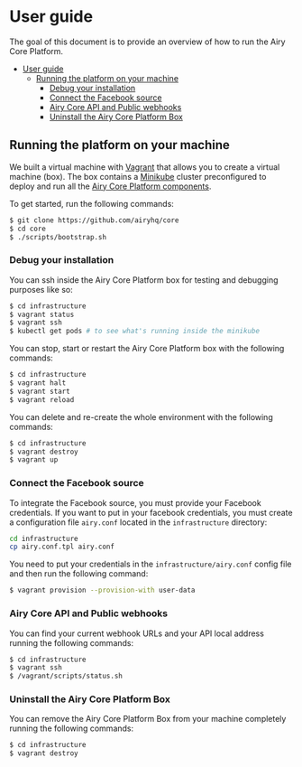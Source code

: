 # User guide

The goal of this document is to provide an overview of how to run the Airy Core
Platform.

- [User guide](#user-guide)
  - [Running the platform on your machine](#running-the-platform-on-your-machine)
    - [Debug your installation](#debug-your-installation)
    - [Connect the Facebook source](#connect-the-facebook-source)
    - [Airy Core API and Public webhooks](#airy-core-api-and-public-webhooks)
    - [Uninstall the Airy Core Platform Box](#uninstall-the-airy-core-platform-box)

## Running the platform on your machine

We built a virtual machine with [Vagrant](https://www.vagrantup.com) that allows
you to create a virtual machine (box). The box contains a
[Minikube](https://kubernetes.io/docs/setup/learning-environment/minikube/)
cluster preconfigured to deploy and run all the [Airy Core Platform
components](/infrastructure/README.md#componentes).

To get started, run the following commands:

```sh
$ git clone https://github.com/airyhq/core
$ cd core
$ ./scripts/bootstrap.sh
```

### Debug your installation

You can ssh inside the Airy Core Platform box for testing and debugging purposes like so:

```sh
$ cd infrastructure
$ vagrant status
$ vagrant ssh
$ kubectl get pods # to see what's running inside the minikube
```

You can stop, start or restart the Airy Core Platform box with the following commands:

```sh
$ cd infrastructure
$ vagrant halt
$ vagrant start
$ vagrant reload
```

You can delete and re-create the whole environment with the following commands:
```sh
$ cd infrastructure
$ vagrant destroy
$ vagrant up
```

### Connect the Facebook source

To integrate the Facebook source, you must provide your Facebook credentials. If
you want to put in your facebook credentials, you must create a configuration file
`airy.conf` located in the `infrastructure` directory:
```sh
cd infrastructure
cp airy.conf.tpl airy.conf
```
You need to put your credentials in the `infrastructure/airy.conf` config file and
then run the following command:

```sh
$ vagrant provision --provision-with user-data
```

### Airy Core API and Public webhooks

You can find your current webhook URLs and your API local address running the following commands:

```sh
$ cd infrastructure
$ vagrant ssh
$ /vagrant/scripts/status.sh
```

### Uninstall the Airy Core Platform Box

You can remove the Airy Core Platform Box from your machine completely running
the following commands:

```sh
$ cd infrastructure
$ vagrant destroy
```